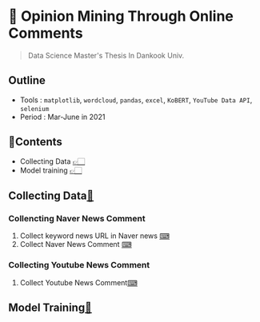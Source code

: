 # 💬 Opinion Mining Through Online Comments
> Data Science Master's Thesis In Dankook Univ.
## Outline
* Tools : `matplotlib`, `wordcloud`, `pandas`, `excel`, `KoBERT`, `YouTube Data API`, `selenium`
* Period : Mar-June in 2021

## 📝Contents<a id = 'contents'></a>
* Collecting Data [👉🏻](#1)
* Model training [👉🏻](#2)

## Collecting Data[📝](#contents)<a id = '1'></a>
### Collencting Naver News Comment
1. Collect keyword news URL in Naver news [⌨](./1_collecting_data/navernews_comment_URL.py)
2. Collect Naver News Comment [⌨](./1_collecting_data/navernews_comment_scrap.py)
### Collecting Youtube News Comment
1. Collect Youtube News Comment[⌨](./1_collecting_data/2_youtube_comment_crawling.py)

## Model Training[📝](#contents)<a id = '2'></a>